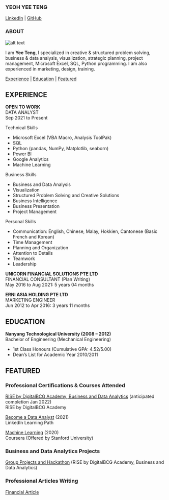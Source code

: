 <!-- CONTACT Section Starts -->

### YEOH YEE TENG
[LinkedIn](https://www.linkedin.com/in/yeohyeeteng/) | [GitHub](https://yeohyeeteng.github.io/YeohYeeTeng/) <br>

<!-- CONTACT Section Ends -->



<!-- ABOUT Section Starts -->

### ABOUT

<!-- Add link to your picture -->
![alt text](https://avatars.githubusercontent.com/u/93510308?v=4)

<!-- Add your details -->
I am __Yee Teng__, I specialized in creative & structured problem solving, business & data analysis, visualization, strategic planning, project management, Microsoft Excel, SQL, Python programming. I am also experienced in marketing, design, training.

<!-- Add link to the sections -->
[Experience](#experience) | [Education](#education) | [Featured](#featured) <br> 

<!-- ABOUT Section Ends -->



<!-- EXPERIENCE Section Starts -->

## EXPERIENCE

<!-- Add your details -->
__OPEN TO WORK__<br>
DATA ANALYST<br>
Sep 2021 to Present

Technical Skills
- Microsoft Excel (VBA Macro, Analysis ToolPak)
- SQL
- Python (pandas, NumPy, Matplotlib, seaborn)
- Power BI
- Google Analytics
- Machine Learning

Business Skills
- Business and Data Analysis
- Visualization
- Structured Problem Solving and Creative Solutions
- Business Intelligence
- Business Presentation
- Project Management

Personal Skills
- Communication: English, Chinese, Malay, Hokkien, Cantonese (Basic French and Korean)
- Time Management
- Planning and Organization
- Attention to Details
- Teamwork
- Leadership <br>

__UNICORN FINANCIAL SOLUTIONS PTE LTD__<br>
FINANCIAL CONSULTANT (Plan Writing)<br>
May 2016 to Aug 2021: 5 years 04 months <br>

__ERNI ASIA HOLDING PTE LTD__<br>
MARKETING ENGINEER<br>
Jun 2012 to Apr 2016: 3 years 11 months

<!-- EXPERIENCE Section Ends -->



<!-- EDUCATION Section Starts -->

## EDUCATION

<!-- Add your details -->
__Nanyang Technological University (2008 – 2012)__<br>
Bachelor of Engineering (Mechanical Engineering)
- 1st Class Honours (Cumulative GPA: 4.52/5.00)
- Dean’s List for Academic Year 2010/2011 <br>

<!-- EDUCATION Section Ends -->



<!-- FEATURED Section Starts -->

## FEATURED

<!-- Add your details -->
### Professional Certifications & Courses Attended
[RISE by DigitalBCG Academy, Business and Data Analytics](https://rise.bcg.com/business-data-analytics/) (anticipated completion Jan 2022)<br>
RISE by DigitalBCG Academy

[Become a Data Analyst](https://www.linkedin.com/learning/paths/become-a-data-analyst) (2021)<br>
LinkedIn Learning Path

[Machine Learning](https://www.coursera.org/learn/machine-learning) (2020)<br>
Coursera (Offered by Stanford University) <br>

### Business and Data Analytics Projects
[Group Projects and Hackathon](https://drive.google.com/drive/folders/1VP1xmoH-K28Ajsi_4yUFUG28J5NW04bw?usp=sharing) (RISE by DigitalBCG Academy, Business and Data Analytics)<br>

### Professional Articles Writing
[Financial Article](https://www.unicorn.sg/library/is-your-savings-account-really-a-savings-account)<br>

<!-- FEATURED Section Ends -->
